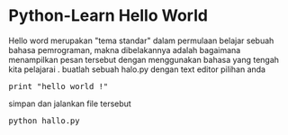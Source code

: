 # Python-Learn Hello World

Hello word merupakan "tema standar" dalam permulaan belajar sebuah bahasa pemrograman, makna dibelakannya adalah bagaimana menampilkan pesan tersebut dengan menggunakan bahasa yang tengah kita pelajarai . buatlah sebuah halo.py dengan text editor pilihan anda

<pre>print "hello world !"
</pre>

simpan dan jalankan file tersebut

<pre>python hallo.py</pre>
